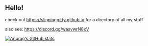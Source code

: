 ## Hello!

check out https://slippinggitty.github.io for a directory of all my stuff

also see: https://discord.gg/wasvwrN8xV 

[![Anurag's GitHub stats](https://github-readme-stats.vercel.app/api?username=slippinggitty&theme=radical&show_icons=true)](https://github.com/anuraghazra/github-readme-stats)
